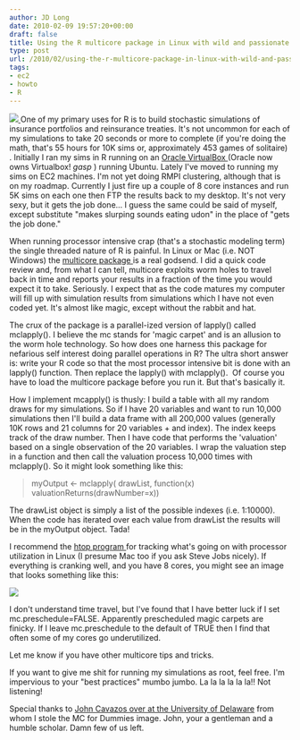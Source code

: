 ```yaml
---
author: JD Long
date: 2010-02-09 19:57:20+00:00
draft: false
title: Using the R multicore package in Linux with wild and passionate abandon
type: post
url: /2010/02/using-the-r-multicore-package-in-linux-with-wild-and-passionate-abandon/
tags:
- ec2
- howto
- R
---
```


[![](https://www.cerebralmastication.com/wp-content/uploads/2010/02/amd_mc_processing.jpg)
](https://www.cerebralmastication.com/wp-content/uploads/2010/02/amd_mc_processing.jpg)One of my primary uses for R is to build stochastic simulations of insurance portfolios and reinsurance treaties. It's not uncommon for each of my simulations to take 20 seconds or more to complete (if you're doing the math, that's 55 hours for 10K sims or, approximately 453 games of solitaire) . Initially I ran my sims in R running on an [Oracle VirtualBox ](http://www.virtualbox.org/)(Oracle now owns Virtualbox! *gasp* ) running Ubuntu. Lately I've moved to running my sims on EC2 machines. I'm not yet doing RMPI clustering, although that is on my roadmap. Currently I just fire up a couple of 8 core instances and run 5K sims on each one then FTP the results back to my desktop. It's not very sexy, but it gets the job done... I guess the same could be said of myself, except substitute "makes slurping sounds eating udon" in the place of "gets the job done."

When running processor intensive crap (that's a stochastic modeling term) the single threaded nature of R is painful. In Linux or Mac (i.e. NOT Windows) the [multicore package ](http://www.rforge.net/doc/packages/multicore/multicore.html)is a real godsend. I did a quick code review and, from what I can tell, multicore exploits worm holes to travel back in time and reports your results in a fraction of the time you would expect it to take. Seriously. I expect that as the code matures my computer will fill up with simulation results from simulations which I have not even coded yet. It's almost like magic, except without the rabbit and hat.

The crux of the package is a parallel-ized version of lapply() called mclapply(). I believe the mc stands for 'magic carpet' and is an allusion to the worm hole technology. So how does one harness this package for nefarious self interest doing parallel operations in R? The ultra short answer is: write your R code so that the most processor intensive bit is done with an lapply() function. Then replace the lapply() with mclapply().  Of course you have to load the multicore package before you run it. But that's basically it.

How I implement mcapply() is thusly: I build a table with all my random draws for my simulations. So if I have 20 variables and want to run 10,000 simulations then I'll build a data frame with all 200,000 values (generally 10K rows and 21 columns for 20 variables + and index). The index keeps track of the draw number. Then I have code that performs the 'valuation' based on a single observation of the 20 variables. I wrap the valuation step in a function and then call the valuation process 10,000 times with mclapply(). So it might look something like this:


<blockquote>myOutput <- mclapply( drawList, function(x) valuationReturns(drawNumber=x))</blockquote>


The drawList object is simply a list of the possible indexes (i.e. 1:10000). When the code has iterated over each value from drawList the results will be in the myOutput object. Tada!

I recommend the [htop program ](http://htop.sourceforge.net/)for tracking what's going on with processor utilization in Linux (I presume Mac too if you ask Steve Jobs nicely). If everything is cranking well, and you have 8 cores, you might see an image that looks something like this:

[![](https://www.cerebralmastication.com/wp-content/uploads/2010/02/r-on-ec21.png)
](https://www.cerebralmastication.com/wp-content/uploads/2010/02/r-on-ec21.png)

I don't understand time travel, but I've found that I have better luck if I set mc.preschedule=FALSE. Apparently prescheduled magic carpets are finicky. If I leave mc.preschedule to the default of TRUE then I find that often some of my cores go underutilized.

Let me know if you have other multicore tips and tricks.

If you want to give me shit for running my simulations as root, feel free. I'm impervious to your "best practices" mumbo jumbo. La la la la la la!! Not listening!

Special thanks to [John Cavazos over at the University of Delaware](http://www.cis.udel.edu/~cavazos/index.php?page=multicore-programming) from whom I stole the MC for Dummies image. John, your a gentleman and a humble scholar. Damn few of us left.
